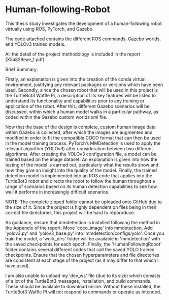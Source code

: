 # Human-following-Robot

This thesis study investigates the development of a human-following robot virtually using ROS, PyTorch, and Gazebo.

The code attached contains the different ROS commands, Gazebo worlds, and YOLOv3 trained models.

All the detail of the project methodology is included in the report (X5a829eae_1.pdf).

Brief Summary:

Firstly, an explanation is given into the creation of the conda virtual environment, justifying
any relevant packages or versions which have been used. Secondly, since the chosen robot
that will be used in this project is the TurtleBot3 Waffle Pi, a description of its key features will
be listed to understand its functionality and capabilities prior to any training or application of
the robot. After this, different Gazebo scenarios will be discussed, within which a human model
walks in a particular pathway, as coded within the Gazebo custom worlds xml file.

Now that the base of the design is complete, custom human image data within Gazebo is
collected, after which the images are augmented and modified in order to fit the compatible
COCO format that can then be used in the model training process. PyTorch’s MMDetection is
used to apply the relevant algorithm (YOLOv3) after consideration between two different
algorithms. After creating the YOLOv3 configuration file, a model can be trained based on the
image dataset. An explanation is given into how the testing of the model is carried out,
particularly what the results show and how they give an insight into the quality of the model.
Finally, the trained detection model is implemented into an ROS code that applies into the
TurtleBot3 robot and directs the robot to follow the human throughout a range of scenarios
based on its human detection capabilities to see how well it performs in increasingly difficult
scenarios.

NOTE: The complete zipped folder cannot be uploaded onto GitHub due to the size of it. Since the project is highly dependent on files being in their correct file directories, this project will be hard to reporoduce. 

As guidance, ensure that mmdetection is installed following the method in the Appendix of the report. Move 'coco_image' into mmdetection. Add 'yolov3.py' and 'yolov3_base.py' into 'mmdetection/configs/yolo'.
Once you train the model, a 'work_dirs' folder will be available in 'mmdetection' with the saved checkpoints for each epoch. Finally, the 'HumanFollowingRobot' folder contains several different codes that call the saved YOLO trained checkpoints. Ensure that the chosen hyperparameters and file directories are consistent at each stage of the project (as it may differ to that which I have used).

I am also unable to upload my 'dev_ws' file (due to its size) which consists of a lot of the TurtleBot3 messages, installation, and build commands. These should be available to download online. Without these installed, the TurtleBot3 Waffle Pi will not respond to commands or operate as intended.
